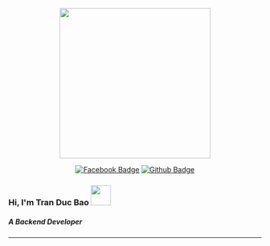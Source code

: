 <p align="center"><img src="https://media1.giphy.com/media/qgQUggAC3Pfv687qPC/giphy.gif" width="300"/></p>
<p align="center">
<p align="center">
<a href="https://www.facebook.com/trducbao.19"><img src="https://img.shields.io/badge/Facebook-blue?style=for-the-badge&logo=facebook&logoColor=white" alt="Facebook Badge"></a>
<a href="https://github.com/tranducbao1"><img src="https://img.shields.io/badge/Github-black?style=for-the-badge&logo=github&logoColor=white" alt="Github Badge"></a>
</p>
</p>
<h3>Hi, I'm Tran Duc Bao <img src="https://media.giphy.com/media/hvRJCLFzcasrR4ia7z/giphy.gif" width="40"></h3>
<h5>A Backend Developer</h5>
<!--<p align="center"><img src="https://media.giphy.com/media/dWesBcTLavkZuG35MI/giphy.gif" width="600" height="300"  /></p>-->
<!--<img src="https://github.githubassets.com/images/modules/site/home/globe.jpg" width="100%" /> -->

---
